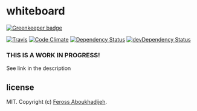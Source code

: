 # whiteboard

[![Greenkeeper badge](https://badges.greenkeeper.io/Yhozen/whiteboard.svg)](https://greenkeeper.io/)

[![Travis](https://travis-ci.org/Yhozen/whiteboard.svg?branch=master&style=flat-square)](https://travis-ci.org/Yhozen/whiteboard)
[![Code Climate](https://codeclimate.com/github/Yhozen/whiteboard/badges/gpa.svg?style=flat-square)](https://codeclimate.com/github/Yhozen/whiteboard)
[![Dependency Status](https://david-dm.org/Yhozen/whiteboard.svg?style=flat-square)](https://david-dm.org/Yhozen/whiteboard)
[![devDependency Status](https://david-dm.org/Yhozen/whiteboard/dev-status.svg?style=flat-square)](https://david-dm.org/Yhozen/whiteboard#info=devDependencies)
### THIS IS A WORK IN PROGRESS!
See link in the description
## license

MIT. Copyright (c) [Feross Aboukhadijeh](http://feross.org).
